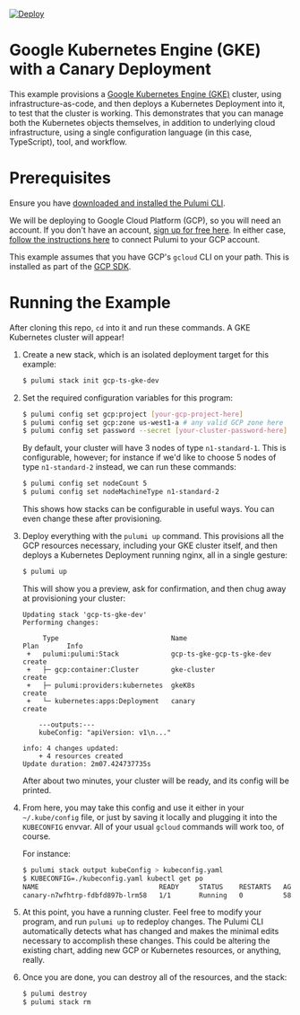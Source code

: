 [![Deploy](https://get.pulumi.com/new/button.svg)](https://app.pulumi.com/new)

# Google Kubernetes Engine (GKE) with a Canary Deployment

This example provisions a [Google Kubernetes Engine (GKE)](https://cloud.google.com/kubernetes-engine/) cluster, using
infrastructure-as-code, and then deploys a Kubernetes Deployment into it, to test that the cluster is working. This
demonstrates that you can manage both the Kubernetes objects themselves, in addition to underlying cloud infrastructure,
using a single configuration language (in this case, TypeScript), tool, and workflow.

# Prerequisites

Ensure you have [downloaded and installed the Pulumi CLI](https://www.pulumi.com/docs/reference/install/).

We will be deploying to Google Cloud Platform (GCP), so you will need an account. If you don't have an account,
[sign up for free here](https://cloud.google.com/free/). In either case,
[follow the instructions here](https://www.pulumi.com/docs/reference/clouds/gcp/setup/) to connect Pulumi to your GCP account.

This example assumes that you have GCP's `gcloud` CLI on your path. This is installed as part of the
[GCP SDK](https://cloud.google.com/sdk/).

# Running the Example

After cloning this repo, `cd` into it and run these commands. A GKE Kubernetes cluster will appear!

1. Create a new stack, which is an isolated deployment target for this example:

    ```bash
    $ pulumi stack init gcp-ts-gke-dev
    ```

2. Set the required configuration variables for this program:

    ```bash
    $ pulumi config set gcp:project [your-gcp-project-here]
    $ pulumi config set gcp:zone us-west1-a # any valid GCP zone here
    $ pulumi config set password --secret [your-cluster-password-here]
    ```

   By default, your cluster will have 3 nodes of type `n1-standard-1`. This is configurable, however; for instance
   if we'd like to choose 5 nodes of type `n1-standard-2` instead, we can run these commands:

   ```bash
   $ pulumi config set nodeCount 5
   $ pulumi config set nodeMachineType n1-standard-2
   ```

   This shows how stacks can be configurable in useful ways. You can even change these after provisioning.

3. Deploy everything with the `pulumi up` command. This provisions all the GCP resources necessary, including
   your GKE cluster itself, and then deploys a Kubernetes Deployment running nginx, all in a single gesture:

    ```bash
    $ pulumi up
    ```

   This will show you a preview, ask for confirmation, and then chug away at provisioning your cluster:

    ```
    Updating stack 'gcp-ts-gke-dev'
    Performing changes:

         Type                            Name                       Plan       Info
     +   pulumi:pulumi:Stack             gcp-ts-gke-gcp-ts-gke-dev  create
     +   ├─ gcp:container:Cluster        gke-cluster                create
     +   ├─ pulumi:providers:kubernetes  gkeK8s                     create
     +   └─ kubernetes:apps:Deployment   canary                     create

        ---outputs:---
        kubeConfig: "apiVersion: v1\n..."

    info: 4 changes updated:
        + 4 resources created
    Update duration: 2m07.424737735s
    ```

   After about two minutes, your cluster will be ready, and its config will be printed.

4. From here, you may take this config and use it either in your `~/.kube/config` file, or just by saving it
   locally and plugging it into the `KUBECONFIG` envvar. All of your usual `gcloud` commands will work too, of course.

   For instance:

   ```bash
   $ pulumi stack output kubeConfig > kubeconfig.yaml
   $ KUBECONFIG=./kubeconfig.yaml kubectl get po
   NAME                              READY     STATUS    RESTARTS   AGE
   canary-n7wfhtrp-fdbfd897b-lrm58   1/1       Running   0          58s
   ```

5. At this point, you have a running cluster. Feel free to modify your program, and run `pulumi up` to redeploy changes.
   The Pulumi CLI automatically detects what has changed and makes the minimal edits necessary to accomplish these
   changes. This could be altering the existing chart, adding new GCP or Kubernetes resources, or anything, really.

6. Once you are done, you can destroy all of the resources, and the stack:

    ```bash
    $ pulumi destroy
    $ pulumi stack rm
    ```
